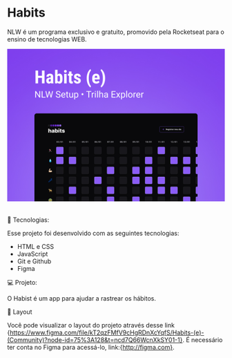 <h1 aligne="center"> Habits </h1>

<p aling="center">
NLW é um programa exclusivo e gratuito, promovido pela Rocketseat para o ensino de tecnologias WEB.<br/> 
</p>

<p aling="center">
<img alt="projeto habit" src="./preview.jpg"/><br/><br/>
</p>
🚀 Tecnologias:

Esse projeto foi desenvolvido com as seguintes
tecnologias:

- HTML e CSS
- JavaScript
- Git e Github
- Figma

💻 Projeto:

O Habist é um app para ajudar a rastrear os hábitos.

📑 Layout

Você pode visualizar o layout do projeto através desse link {https://www.figma.com/file/kT2qzFMfV9cHgRDnXcYqfS/Habits-(e)-(Community)?node-id=75%3A128&t=ncd7Q66WcnXkSY01-1}. É necessário ter conta no Figma para acessá-lo, link:{http://figma.com}.
